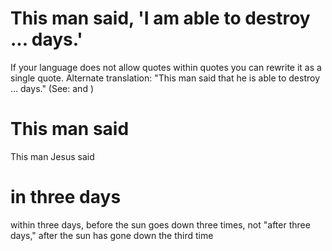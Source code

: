 
# This man said, 'I am able to destroy ... days.'
If your language does not allow quotes within quotes you can rewrite it as a single quote. Alternate translation: "This man said that he is able to destroy ... days." (See:  and )

# This man said
This man Jesus said

# in three days
within three days, before the sun goes down three times, not "after three days," after the sun has gone down the third time